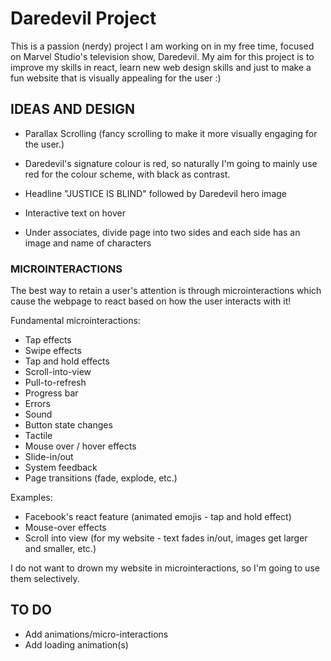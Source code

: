 # Daredevil Project

This is a passion (nerdy) project I am working on in my free time, focused on Marvel Studio's television show, Daredevil.
My aim for this project is to improve my skills in react, learn new web design skills and just to make a fun website that is visually appealing for the user :)

## IDEAS AND DESIGN

- Parallax Scrolling (fancy scrolling to make it more visually engaging for the user.)
- Daredevil's signature colour is red, so naturally I'm going to mainly use red for the colour scheme, with black as contrast.
- Headline "JUSTICE IS BLIND" followed by Daredevil hero image
- Interactive text on hover

- Under associates, divide page into two sides and each side has an image and name of characters

### MICROINTERACTIONS

The best way to retain a user's attention is through microinteractions which cause the webpage to react based on how the user interacts with it!

Fundamental microinteractions:

- Tap effects
- Swipe effects
- Tap and hold effects
- Scroll-into-view
- Pull-to-refresh
- Progress bar
- Errors
- Sound
- Button state changes
- Tactile
- Mouse over / hover effects
- Slide-in/out
- System feedback
- Page transitions (fade, explode, etc.)

Examples:

- Facebook's react feature (animated emojis - tap and hold effect)
- Mouse-over effects
- Scroll into view (for my website - text fades in/out, images get larger and smaller, etc.)

I do not want to drown my website in microinteractions, so I'm going to use them selectively.

## TO DO

- Add animations/micro-interactions
- Add loading animation(s)
